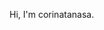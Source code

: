 Hi, I'm corinatanasa.
<!---
corinatanasa/corinatanasa is a ✨ special ✨ repository because its `README.md` (this file) appears on your GitHub profile.
You can click the Preview link to take a look at your changes.
--->
